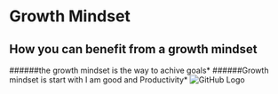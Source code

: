 # Growth Mindset
## How you can benefit from a growth mindset
######the growth mindset is the way to achive goals* 
######Growth mindset is start with I am good and Productivity* 
![GitHub Logo](https://3kllhk1ibq34qk6sp3bhtox1-wpengine.netdna-ssl.com/wp-content/uploads/2015/11/growth-mindset.png) 


